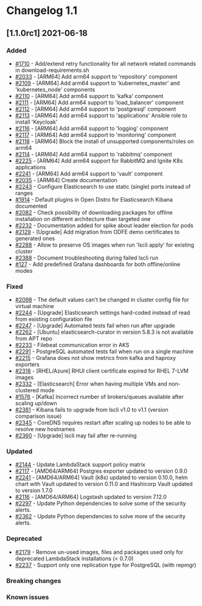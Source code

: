 # Changelog 1.1

## [1.1.0rc1] 2021-06-18

### Added

- [#1710](https://github.com/lambdastack/lambdastack/issues/1710) - Add/extend retry functionality for all network related commands in download-requirements.sh
- [#2033](https://github.com/lambdastack/lambdastack/issues/2033) - [ARM64] Add arm64 support to 'repository' component
- [#2109](https://github.com/lambdastack/lambdastack/issues/2109) - [ARM64] Add arm64 support to 'kubernetes_master' and 'kubernetes_node' components
- [#2110](https://github.com/lambdastack/lambdastack/issues/2111) - [ARM64] Add arm64 support to 'kafka' component
- [#2111](https://github.com/lambdastack/lambdastack/issues/2111) - [ARM64] Add arm64 support to 'load_balancer' component
- [#2112](https://github.com/lambdastack/lambdastack/issues/2112) - [ARM64] Add arm64 support to 'postgresql' component
- [#2113](https://github.com/lambdastack/lambdastack/issues/2113) - [ARM64] Add arm64 support to 'applications' Ansible role to install 'Keycloak'
- [#2116](https://github.com/lambdastack/lambdastack/issues/2116) - [ARM64] Add arm64 support to 'logging' component
- [#2117](https://github.com/lambdastack/lambdastack/issues/2117) - [ARM64] Add arm64 support to 'monitoring' component
- [#2118](https://github.com/lambdastack/lambdastack/issues/2118) - [ARM64] Block the install of unsupported components/roles on arm64
- [#2114](https://github.com/lambdastack/lambdastack/issues/2114) - [ARM64] Add arm64 support to 'rabbitmq' component
- [#2225](https://github.com/lambdastack/lambdastack/issues/2225) - [ARM64] Add arm64 support for RabbitMQ and Ignite K8s applications
- [#2241](https://github.com/lambdastack/lambdastack/issues/2241) - [ARM64] Add arm64 support to 'vault' component
- [#2035](https://github.com/lambdastack/lambdastack/issues/2035) - [ARM64] Create documentation
- [#2243](https://github.com/lambdastack/lambdastack/issues/2243) - Configure Elasticsearch to use static (single) ports instead of ranges
- [#1914](https://github.com/lambdastack/lambdastack/issues/1914) - Default plugins in Open Distro for Elasticsearch Kibana documented
- [#2082](https://github.com/lambdastack/lambdastack/issues/2082) - Check possibility of downloading packages for offline installation on different architecture than targeted one
- [#2232](https://github.com/lambdastack/lambdastack/issues/2232) - Documentation added for spike about leader election for pods
- [#2129](https://github.com/lambdastack/lambdastack/issues/2129) - [Upgrade] Add migration from ODFE demo certificates to generated ones
- [#2288](https://github.com/lambdastack/lambdastack/issues/2288) - Allow to preserve OS images when run 'lscli apply' for existing cluster
- [#2388](https://github.com/lambdastack/lambdastack/issues/2388) - Document troubleshooting during failed lscli run
- [#127](https://github.com/lambdastack/lambdastack/issues/127)   - Add predefined Grafana dashboards for both offline/online modes

### Fixed

- [#2098](https://github.com/lambdastack/lambdastack/issues/2098) - The default values can't be changed in cluster config file for virtual machine
- [#2244](https://github.com/lambdastack/lambdastack/issues/2244) - [Upgrade] Elasticsearch settings hard-coded instead of read from existing configuration file
- [#2247](https://github.com/lambdastack/lambdastack/issues/2247) - [Upgrade] Automated tests fail when run after upgrade
- [#2262](https://github.com/lambdastack/lambdastack/issues/2262) - [Ubuntu] elasticsearch-curator in version 5.8.3 is not available from APT repo
- [#2233](https://github.com/lambdastack/lambdastack/issues/2233) - Filebeat communication error in AKS
- [#2291](https://github.com/lambdastack/lambdastack/issues/2291) - PostgreSQL automated tests fail when run on a single machine
- [#2215](https://github.com/lambdastack/lambdastack/issues/2215) - Grafana does not show metrics from kafka and haproxy exporters
- [#2318](https://github.com/lambdastack/lambdastack/issues/2318) - [RHEL/Azure] RHUI client certificate expired for RHEL 7-LVM images
- [#2332](https://github.com/lambdastack/lambdastack/issues/2332) - [Elasticsearch] Error when having multiple VMs and non-clustered mode
- [#1576](https://github.com/lambdastack/lambdastack/issues/1576) - [Kafka] Incorrect number of brokers/queues available after scaling up/down
- [#2381](https://github.com/lambdastack/lambdastack/issues/2381) - Kibana fails to upgrade from lscli v1.0 to v1.1 (version comparison issue)
- [#2345](https://github.com/lambdastack/lambdastack/issues/2345) - CoreDNS requires restart after scaling up nodes to be able to resolve new hostnames
- [#2360](https://github.com/lambdastack/lambdastack/issues/2360) - [Upgrade] lscli may fail after re-running

### Updated

- [#2144](https://github.com/lambdastack/lambdastack/issues/2144) - Update LambdaStack support policy matrix
- [#2117](https://github.com/lambdastack/lambdastack/issues/2117) - [AMD64/ARM64] Postgres exporter updated to version 0.9.0
- [#2241](https://github.com/lambdastack/lambdastack/issues/2241) - [AMD64/ARM64] Vault (k8s) updated to version 0.10.0, helm chart with Vault updated to version 0.11.0 and Hashicorp Vault updated to version 1.7.0
- [#2116](https://github.com/lambdastack/lambdastack/issues/2116) - [AMD64/ARM64] Logstash updated to version 7.12.0
- [#2297](https://github.com/lambdastack/lambdastack/issues/2297) - Update Python dependencies to solve some of the security alerts.
- [#2362](https://github.com/lambdastack/lambdastack/issues/2362) - Update Python dependencies to solve more of the security alerts.

### Deprecated

- [#2179](https://github.com/lambdastack/lambdastack/issues/2179) - Remove un-used images, files and packages used only for deprecated LambdaStack installations (< 0.7.0)
- [#2237](https://github.com/lambdastack/lambdastack/issues/2237) - Support only one replication type for PostgreSQL (with repmgr)

### Breaking changes

### Known issues
